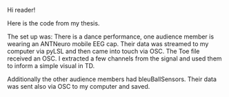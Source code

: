 Hi reader!

Here is the code from my thesis. 

The set up was: There is a dance performance, one audience member is wearing an ANTNeuro mobile EEG cap. Their data was streamed to my computer via pyLSL and then came into touch via OSC. 
The Toe file received an OSC. I extracted a few channels from the signal and used them to inform a simple visual in TD. 

Additionally the other audience members had bleuBallSensors. Their data was sent also via OSC to my computer and saved. 
